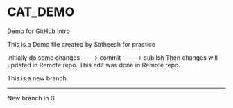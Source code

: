 # CAT_DEMO
 Demo for GitHub intro

This is a Demo file created by Satheesh for practice

Initially do some changes ---> commit ----> publish
Then changes will updated in Remote repo. This edit was done in Remote repo.  

This is a new branch.

--------------------
New branch in B

